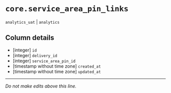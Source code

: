 # `core.service_area_pin_links`
`analytics_uat` | `analytics`

## Column details
* [integer]   `id`
* [integer]   `delivery_id`
* [integer]   `service_area_pin_id`
* [timestamp without time zone] `created_at`
* [timestamp without time zone] `updated_at`

-------------------------------------------------------------------------------
*Do not make edits above this line.*
